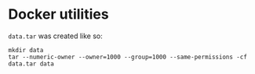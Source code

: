 # Docker utilities

`data.tar` was created like so:

```
mkdir data
tar --numeric-owner --owner=1000 --group=1000 --same-permissions -cf data.tar data
```

